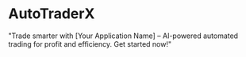 # AutoTraderX
"Trade smarter with [Your Application Name] – AI-powered automated trading for profit and efficiency. Get started now!"
